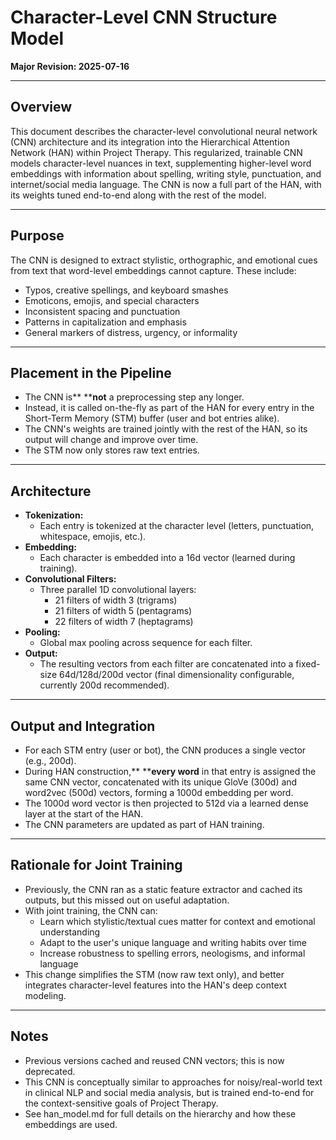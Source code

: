# Character-Level CNN Structure Model

**Major Revision: 2025-07-16**

---

## Overview

This document describes the character-level convolutional neural network (CNN) architecture and its integration into the Hierarchical Attention Network (HAN) within Project Therapy. This regularized, trainable CNN models character-level nuances in text, supplementing higher-level word embeddings with information about spelling, writing style, punctuation, and internet/social media language. The CNN is now a full part of the HAN, with its weights tuned end-to-end along with the rest of the model.

---

## Purpose

The CNN is designed to extract stylistic, orthographic, and emotional cues from text that word-level embeddings cannot capture. These include:

* Typos, creative spellings, and keyboard smashes
* Emoticons, emojis, and special characters
* Inconsistent spacing and punctuation
* Patterns in capitalization and emphasis
* General markers of distress, urgency, or informality

---

## Placement in the Pipeline

* The CNN is** ****not** a preprocessing step any longer.
* Instead, it is called on-the-fly as part of the HAN for every entry in the Short-Term Memory (STM) buffer (user and bot entries alike).
* The CNN's weights are trained jointly with the rest of the HAN, so its output will change and improve over time.
* The STM now only stores raw text entries.

---

## Architecture

* **Tokenization:**
  * Each entry is tokenized at the character level (letters, punctuation, whitespace, emojis, etc.).
* **Embedding:**
  * Each character is embedded into a 16d vector (learned during training).
* **Convolutional Filters:**
  * Three parallel 1D convolutional layers:
    * 21 filters of width 3 (trigrams)
    * 21 filters of width 5 (pentagrams)
    * 22 filters of width 7 (heptagrams)
* **Pooling:**
  * Global max pooling across sequence for each filter.
* **Output:**
  * The resulting vectors from each filter are concatenated into a fixed-size 64d/128d/200d vector (final dimensionality configurable, currently 200d recommended).

---

## Output and Integration

* For each STM entry (user or bot), the CNN produces a single vector (e.g., 200d).
* During HAN construction,** ****every word** in that entry is assigned the same CNN vector, concatenated with its unique GloVe (300d) and word2vec (500d) vectors, forming a 1000d embedding per word.
* The 1000d word vector is then projected to 512d via a learned dense layer at the start of the HAN.
* The CNN parameters are updated as part of HAN training.

---

## Rationale for Joint Training

* Previously, the CNN ran as a static feature extractor and cached its outputs, but this missed out on useful adaptation.
* With joint training, the CNN can:
  * Learn which stylistic/textual cues matter for context and emotional understanding
  * Adapt to the user's unique language and writing habits over time
  * Increase robustness to spelling errors, neologisms, and informal language
* This change simplifies the STM (now raw text only), and better integrates character-level features into the HAN's deep context modeling.

---

## Notes

* Previous versions cached and reused CNN vectors; this is now deprecated.
* This CNN is conceptually similar to approaches for noisy/real-world text in clinical NLP and social media analysis, but is trained end-to-end for the context-sensitive goals of Project Therapy.
* See han_model.md for full details on the hierarchy and how these embeddings are used.
